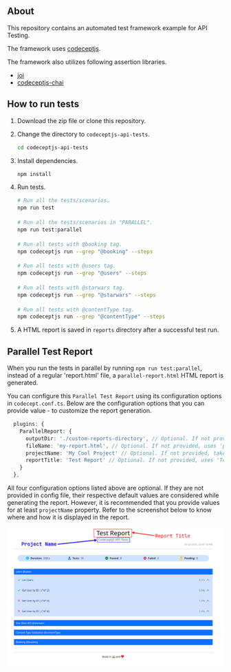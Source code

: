 ## About

This repository contains an automated test framework example for API Testing.

The framework uses [codeceptjs](https://codecept.io/).

The framework also utilizes following assertion libraries.

- [ joi ](https://joi.dev/)
- [ codeceptjs-chai ](https://www.npmjs.com/package/codeceptjs-chai)

## How to run tests

1. Download the zip file or clone this repository.
2. Change the directory to `codeceptjs-api-tests`.

   ```sh
   cd codeceptjs-api-tests
   ```

3. Install dependencies.

   ```sh
   npm install
   ```

4. Run tests.

   ```sh
   # Run all the tests/scenarios.
   npm run test

   # Run all the tests/scenarios in "PARALLEL".
   npm run test:parallel

   # Run all tests with @booking tag.
   npm codeceptjs run --grep "@booking" --steps

   # Run all tests with @users tag.
   npm codeceptjs run --grep "@users" --steps

   # Run all tests with @starwars tag.
   npm codeceptjs run --grep "@starwars" --steps

   # Run all tests with @contentType tag.
   npm codeceptjs run --grep "@contentType" --steps
   ```

5. A HTML report is saved in `reports` directory after a successful test run.

## Parallel Test Report

When you run the tests in parallel by running `npm run test:parallel`, instead of a regular 'report.html' file, a `parallel-report.html` HTML report is generated.

You can configure this `Parallel Test Report` using its configuration options in `codecept.conf.ts`. Below are the configuration options that you can provide value - to customize the report generation.

```ts
  plugins: {
    ParallelReport: {
      outputDir: './custom-reports-directory', // Optional. If not provided, takes 'output' field from codecept.conf.ts as default, i.e. 'output'.
      fileName: 'my-report.html', // Optional. If not provided, uses 'parallel-report.html' as default.
      projectName: 'My Cool Project' // Optional. If not provided, takes 'name' field from codecept.conf.ts as default, i.e. 'codeceptjs-api-tests'.
      reportTitle: 'Test Report' // Optional. If not provided, uses 'Test Report' as default.
    }
  },
```

All four configuration options listed above are optional. If they are not provided in config file, their respective default values are considered while generating the report. However, it is recommended that you provide values for at least `projectName` property. Refer to the screenshot below to know where and how it is displayed in the report.
<br />
<br />
![Parallel Test Report](./docs/screenshots/image.png)
